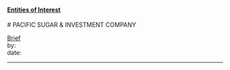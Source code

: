 #### [Entities of Interest](/list.html)
<link rel="stylesheet" type="text/css" href="../../assets/style.css">
# PACIFIC SUGAR & INVESTMENT COMPANY

[comment]: <> (Add/Remove information below as you want)
[comment]: <> (Markdown cheatsheet: https://github.com/adam-p/markdown-here/wiki/Markdown-Cheatsheet)
[Brief](Brief.md)  
by:  
date:  

---
[comment]: <> (Add your content here)